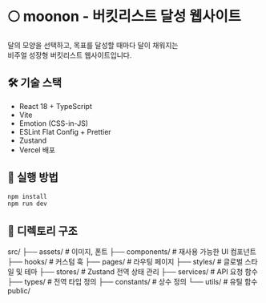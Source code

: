 # 🌕 moonon - 버킷리스트 달성 웹사이트

달의 모양을 선택하고, 목표를 달성할 때마다 달이 채워지는  
비주얼 성장형 버킷리스트 웹사이트입니다.

## 🛠️ 기술 스택

- React 18 + TypeScript
- Vite
- Emotion (CSS-in-JS)
- ESLint Flat Config + Prettier
- Zustand
- Vercel 배포

## 🚀 실행 방법

```bash
npm install
npm run dev
```

## 📁 디렉토리 구조

src/
├── assets/ # 이미지, 폰트
├── components/ # 재사용 가능한 UI 컴포넌트
├── hooks/ # 커스텀 훅
├── pages/ # 라우팅 페이지
├── styles/ # 글로벌 스타일 및 테마
├── stores/ # Zustand 전역 상태 관리
├── services/ # API 요청 함수
├── types/ # 전역 타입 정의
├── constants/ # 상수 정의
└── utils/ # 유틸 함수
public/
